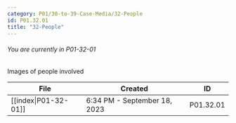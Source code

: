 ```yaml
---
category: P01/30-to-39-Case-Media/32-People
id: P01.32.01
title: "32-People"
---
```

###### You are currently in P01-32-01

Images of people involved

| File                                                                                             | Created                      | ID        |
| ------------------------------------------------------------------------------------------------ | ---------------------------- | --------- |
| [[index\|P01-32-01]] | 6:34 PM - September 18, 2023 | P01.32.01 |

